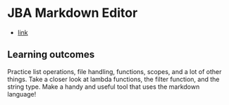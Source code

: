 # JBA Markdown Editor
- [link](https://hyperskill.org/projects/162)

## Learning outcomes
Practice list operations, file handling, functions, scopes, and a lot of other things. Take a closer look at lambda functions, the filter function, and the string type. Make a handy and useful tool that uses the markdown language!